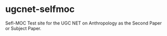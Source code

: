 # ugcnet-selfmoc
Sefl-MOC Test site for the UGC NET on Anthropology as the Second Paper or Subject Paper.
